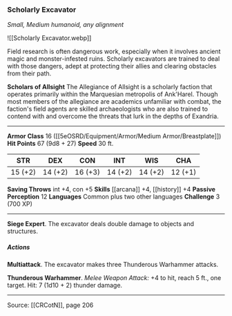 ### Scholarly Excavator
_Small, Medium humanoid, any alignment_

![[Scholarly Excavator.webp]]

Field research is often dangerous work, especially when it involves ancient magic and monster-infested ruins. Scholarly excavators are trained to deal with those dangers, adept at protecting their allies and clearing obstacles from their path.


**Scholars of Allsight** The Allegiance of Allsight is a scholarly faction that operates primarily within the Marquesian metropolis of Ank'Harel. Though most members of the allegiance are academics unfamiliar with combat, the faction's field agents are skilled archaeologists who are also trained to contend with and overcome the threats that lurk in the depths of Exandria.





---

**Armor Class** 16 ([[5eOSRD/Equipment/Armor/Medium Armor/Breastplate]])
**Hit Points** 67 (9d8 + 27)
**Speed** 30 ft.

| STR     | DEX     | CON     | INT     | WIS     | CHA     |
|---------|---------|---------|---------|---------|---------|
| 15 (+2) | 14 (+2) | 16 (+3) | 14 (+2) | 14 (+2) | 12 (+1) |

**Saving Throws** int +4, con +5
**Skills** [[arcana]] +4, [[history]] +4
**Passive Perception** 12
**Languages** Common plus two other languages
**Challenge** 3 (700 XP)

---

**Siege Expert**. The excavator deals double damage to objects and structures.

##### Actions
**Multiattack**. The excavator makes three Thunderous Warhammer attacks.

**Thunderous Warhammer**. _Melee Weapon Attack:_ +4 to hit, reach 5 ft., one target. Hit: 7 (1d10 + 2) thunder damage.


---

Source: [[CRCotN]], page 206